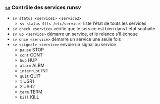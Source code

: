 
### [`sv`](http://smarden.org/runit/sv.8.html) Contrôle des services runsv
- `sv status <service1> <service2>`
  - `sv status $(ls /etc/service)` liste l'état de touts les services
-  `sv check <service>` vérifie que le service est bien dans l'état souhaité
- `sv up <service>` démarre un service, et le relance s'il échoue
- `sv once <service>` démarre un service une seule fois
- `sv <signal> <service>` envoie un signal au service
  - `pause` STOP
  - `cont` CONT 
  - `hup` HUP
  - `alarm` ALRM
  - `interrupt` INT 
  - `quit` QUIT
  - `1` USR1
  - `2` USR2
  - `term` TERM
  - `kill` KILL